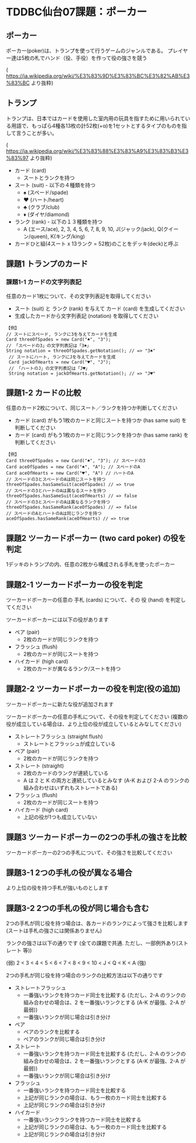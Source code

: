 # TDDBC仙台07課題：ポーカー

## ポーカー

ポーカー(poker)は、トランプを使って行うゲームのジャンルである。 プレイヤー達は5枚の札でハンド（役、手役）を作って役の強さを競う

( https://ja.wikipedia.org/wiki/%E3%83%9D%E3%83%BC%E3%82%AB%E3%83%BC より抜粋)

## トランプ

トランプは、日本ではカードを使用した室内用の玩具を指すために用いられている用語で、もっぱら4種各13枚の計52枚(+α)を1セットとするタイプのものを指して言うことが多い。

( https://ja.wikipedia.org/wiki/%E3%83%88%E3%83%A9%E3%83%B3%E3%83%97 より抜粋)

- カード (card)
  - スートとランクを持つ
- スート (suit) - 以下の４種類を持つ
  - ♠ (スペード/spade)
  - ♥ (ハート/heart)
  - ♣ (クラブ/club)
  - ♦︎ (ダイヤ/diamond)
- ランク (rank) - 以下の１３種類を持つ
  - A (エース/ace), 2, 3, 4, 5, 6, 7, 8, 9, 10, J(ジャック/jack), Q(クイーン/queen), K(キング/king)
- カードひと組(4スート x 13ランク = 52枚)のことをデッキ(deck)と呼ぶ

## 課題1 トランプのカード

### 課題1-1 カードの文字列表記

任意のカード1枚について、その文字列表記を取得してください

- スート (suit) と ランク (rank) を与えて カード (card) を生成してください
- 生成したカードから文字列表記 (notation) を取得してください

```
【例】
// スートにスペード, ランクに3を与えてカードを生成
Card threeOfSpades = new Card("♠", "3");
// 「スペードの3」の文字列表記は「3♠」
String notation = threeOfSpades.getNotation(); // => "3♠"
 // スートにハート, ランクにJを与えてカードを生成
 Card jackOfHearts = new Card("♥", "J");
 // 「ハートのJ」の文字列表記は「J♥」
 String notation = jackOfHearts.getNotation(); // => "J♥"
```

## 課題1-2 カードの比較

任意のカード2枚について、同じスート／ランクを持つか判断してください

- カード (card) がもう1枚のカードと同じスートを持つか (has same suit) を判断してください
- カード (card) がもう1枚のカードと同じランクを持つか (has same rank) を判断してください
```
【例】
Card threeOfSpades = new Card("♠", "3"); // スペードの3
Card aceOfSpades = new Card("♠", "A"); // スペードのA
Card aceOfHearts = new Card("♥", "A") // ハートのA
// スペードの3とスペードのAは同じスートを持つ
threeOfSpades.hasSameSuit(aceOfSpades) // => true
// スペードの3とハートのAは異なるスートを持つ
threeOfSpades.hasSameSuit(aceOfHearts) // => false
// スペードの3とスペードのAは異なるランクを持つ
threeOfSpades.hasSameRank(aceOfSpades) // => false
// スペードのAとハートのAは同じランクを持つ
aceOfSpades.hasSameRank(aceOfHearts) // => true
```

## 課題2 ツーカードポーカー (two card poker) の役を判定

1デッキのトランプの内、任意の2枚から構成される手札を使ったポーカー

## 課題2-1 ツーカードポーカーの役を判定

ツーカードボーカーの任意の 手札 (cards) について、その 役 (hand) を判定してください

ツーカードポーカーには以下の役があります

- ペア (pair)
  - 2枚のカードが同じランクを持つ
- フラッシュ (flush)
  - 2枚のカードが同じスートを持つ
- ハイカード (high card)
  - 2枚のカードが異なるランク/スートを持つ

## 課題2-2 ツーカードポーカーの役を判定(役の追加)

ツーカードポーカーに新たな役が追加されます

ツーカードボーカーの任意の手札について、その役を判定してください (複数の役が成立している場合は、より上位の役が成立しているとみなしてください)

- ストレートフラッシュ (straight flush)
  - ストレートとフラッシュが成立している
- ペア (pair)
  - 2枚のカードが同じランクを持つ
- ストレート (straight)
  - 2枚のカードのランクが連続している
  - A は 2 と K の両方と連続しているとみなす (A-K および 2-A のランクの組み合わせはいずれもストレートである)
- フラッシュ (flush)
  - 2枚のカードが同じスートを持つ
- ハイカード (high card)
  - 上記の役が1つも成立していない

## 課題3 ツーカードポーカーの2つの手札の強さを比較

ツーカードポーカーの2つの手札について、その強さを比較してください

## 課題3-1 2つの手札の役が異なる場合

より上位の役を持つ手札が強いものとします

## 課題3-2 2つの手札の役が同じ場合も含む

2つの手札が同じ役を持つ場合は、各カードのランクによって強さを比較します (スートは手札の強さには関係ありません)

ランクの強さは以下の通りです (全ての課題で共通. ただし、一部例外あり(ストレート 等))

(弱) 2 < 3 < 4 < 5 < 6 < 7 < 8 < 9 < 10 < J < Q < K < A (強)

2つの手札が同じ役を持つ場合のランクの比較方法は以下の通りです

- ストレートフラッシュ
  - 一番強いランクを持つカード同士を比較する (ただし、2-A のランクの組み合わせの場合は、2 を一番強いランクとする (A-K が最強、2-A が最弱))
  - 一番強いランクが同じ場合は引き分け
- ペア
  - ペアのランクを比較する
  - ペアのランクが同じ場合は引き分け
- ストレート
  - 一番強いランクを持つカード同士を比較する (ただし、2-A のランクの組み合わせの場合は、2 を一番強いランクとする (A-K が最強、2-A が最弱))
  - 一番強いランクが同じ場合は引き分け
- フラッシュ
  - 一番強いランクを持つカード同士を比較する
  - 上記が同じランクの場合は、もう一枚のカード同士を比較する
  - 上記が同じランクの場合は引き分け
- ハイカード
  - 一番強いランクランクを持つカード同士を比較する
  - 上記が同じランクの場合は、もう一枚のカード同士を比較する
  - 上記が同じランクの場合は引き分け
